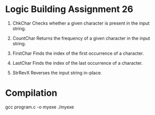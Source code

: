# Logic Building Assignment 26

1. ChkChar
   Checks whether a given character is present in the input string.

2. CountChar
   Returns the frequency of a given character in the input string.

3. FirstChar
   Finds the index of the first occurrence of a character.

4. LastChar
   Finds the index of the last occurrence of a character.

5. StrRevX
   Reverses the input string in-place.

# Compilation

gcc program.c -o myexe
./myexe

